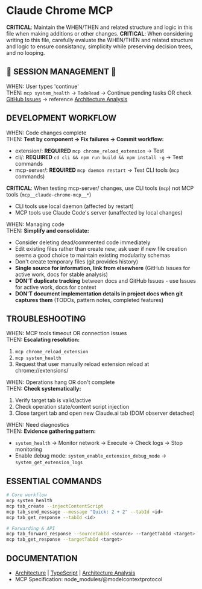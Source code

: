 # Claude Chrome MCP

**CRITICAL**: Maintain the WHEN/THEN and related structure and logic in this file when making additions or other changes.
**CRITICAL**: When considering writing to this file, carefully evaluate the WHEN/THEN and related structure and logic to ensure consistancy, simplicity while preserving decision trees, and no looping.

## 🚨 SESSION MANAGEMENT 🚨

WHEN: User types 'continue'  
THEN: `mcp system_health` → `TodoRead` → Continue pending tasks OR check [GitHub Issues](https://github.com/durapensa/claude-chrome-mcp/issues) → reference [Architecture Analysis](docs/ARCHITECTURE-ANALYSIS.md)

## DEVELOPMENT WORKFLOW

WHEN: Code changes complete  
THEN: **Test by component → Fix failures → Commit workflow:**
- extension/: **REQUIRED** `mcp chrome_reload_extension` → Test
- cli/: **REQUIRED** `cd cli && npm run build && npm install -g` → Test commands  
- mcp-server/: **REQUIRED** `mcp daemon restart` → Test CLI tools (`mcp` commands)

**CRITICAL**: When testing mcp-server/ changes, use CLI tools (`mcp`) not MCP tools (`mcp__claude-chrome-mcp__*`)
- CLI tools use local daemon (affected by restart)  
- MCP tools use Claude Code's server (unaffected by local changes)

WHEN: Managing code  
THEN: **Simplify and consolidate:**
- Consider deleting dead/commented code immediately
- Edit existing files rather than create new; ask user if new file creation seems a good choice to maintain existing modularity schemas
- Don't create temporary files (git provides history)
- **Single source for information, link from elsewhere** (GitHub Issues for active work, docs for stable analysis)
- **DON'T duplicate tracking** between docs and GitHub Issues - use Issues for active work, docs for context
- **DON'T document implementation details in project docs when git captures them** (TODOs, pattern notes, completed features)

## TROUBLESHOOTING

WHEN: MCP tools timeout OR connection issues  
THEN: **Escalating resolution:**
1. `mcp chrome_reload_extension`
2. `mcp system_health` 
3. Request that user manually reload extension reload at chrome://extensions/

WHEN: Operations hang OR don't complete  
THEN: **Check systematically:**
1. Verify target tab is valid/active
2. Check operation state/content script injection
3. Close targert tab and open new Claude.ai tab (DOM observer detached)

WHEN: Need diagnostics  
THEN: **Evidence gathering pattern:**
- `system_health` → Monitor network → Execute → Check logs → Stop monitoring
- Enable debug mode: `system_enable_extension_debug_mode` → `system_get_extension_logs`

## ESSENTIAL COMMANDS

```bash
# Core workflow
mcp system_health
mcp tab_create --injectContentScript
mcp tab_send_message --message "Quick: 2 + 2" --tabId <id>
mcp tab_get_response --tabId <id>

# Forwarding & API
mcp tab_forward_response --sourceTabId <source> --targetTabId <target>
mcp tab_get_response --targetTabId <target>
```

## DOCUMENTATION
- [Architecture](docs/ARCHITECTURE.md) | [TypeScript](docs/TYPESCRIPT.md) | [Architecture Analysis](docs/ARCHITECTURE-ANALYSIS.md)
- MCP Specification: node_modules/@modelcontextprotocol
